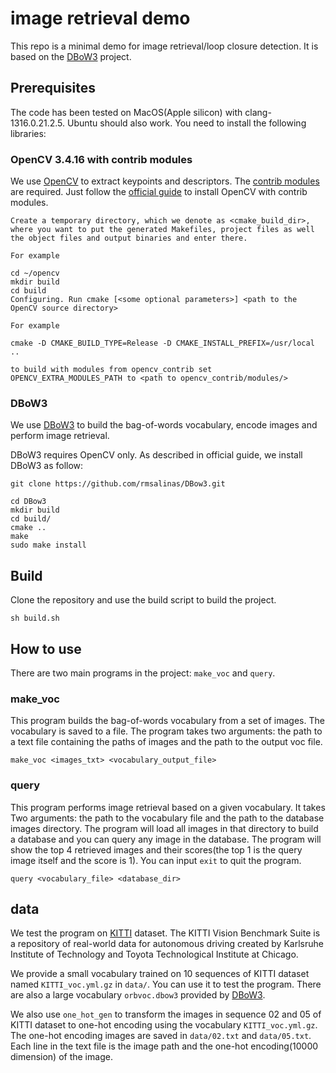 # image retrieval demo

This repo is a minimal demo for image retrieval/loop closure detection. It is based on the [DBoW3](https://github.com/rmsalinas/DBow3) project.

## Prerequisites
The code has been tested on MacOS(Apple silicon) with clang-1316.0.21.2.5. Ubuntu should also work.  You need to install the following libraries:
### OpenCV 3.4.16 with contrib modules
We use [OpenCV](http://opencv.org/) to extract keypoints and descriptors. The [contrib modules](https://github.com/opencv/opencv_contrib) are required. Just follow the [official guide](https://docs.opencv.org/3.4.16/d7/d9f/tutorial_linux_install.html) to install OpenCV with contrib modules. 

```
Create a temporary directory, which we denote as <cmake_build_dir>, where you want to put the generated Makefiles, project files as well the object files and output binaries and enter there.

For example

cd ~/opencv
mkdir build
cd build
Configuring. Run cmake [<some optional parameters>] <path to the OpenCV source directory>

For example

cmake -D CMAKE_BUILD_TYPE=Release -D CMAKE_INSTALL_PREFIX=/usr/local ..

to build with modules from opencv_contrib set OPENCV_EXTRA_MODULES_PATH to <path to opencv_contrib/modules/>
```

### DBoW3

We use [DBoW3](https://github.com/rmsalinas/DBow3) to build the bag-of-words vocabulary, encode images and perform image retrieval.

DBoW3 requires OpenCV only.  As described in official guide, we install DBoW3 as follow: 

```
git clone https://github.com/rmsalinas/DBow3.git

cd DBow3
mkdir build
cd build/
cmake ..
make
sudo make install
```

## Build
Clone the repository and use the build script to build the project.
```shell
sh build.sh
```
## How to use
There are two main programs in the project: `make_voc` and `query`.
### make_voc
This program builds the bag-of-words vocabulary from a set of images. The vocabulary is saved to a file. The program takes two arguments: the path to a text file containing the paths of images and the path to the output voc file.
```shell
make_voc <images_txt> <vocabulary_output_file>
```
### query
This program performs image retrieval based on a given vocabulary. It takes Two arguments: the path to the vocabulary file and the path to the database images directory. The program will load all images in that directory to build a database and you can query any image in the database. The program will show the top 4 retrieved images and their scores(the top 1 is the query image itself and the score is 1). You can input `exit` to quit the program.
```shell
query <vocabulary_file> <database_dir>
```
## data
We test the program on [KITTI](https://www.cvlibs.net/datasets/kitti/) dataset. The KITTI Vision Benchmark Suite is a repository of real-world data for autonomous driving created by Karlsruhe Institute of Technology and Toyota Technological Institute at Chicago. 

We provide a small vocabulary trained on 10 sequences of KITTI dataset named `KITTI_voc.yml.gz` in `data/`. You can use it to test the program. There are also a large vocabulary `orbvoc.dbow3` provided by [DBoW3](https://github.com/rmsalinas/DBow3).

We also use `one_hot_gen` to  transform the images in sequence 02 and 05 of KITTI dataset to one-hot encoding using the vocabulary `KITTI_voc.yml.gz`. The one-hot encoding images are saved in `data/02.txt` and `data/05.txt`. Each line in the text file is the image path and the one-hot encoding(10000 dimension) of the image.